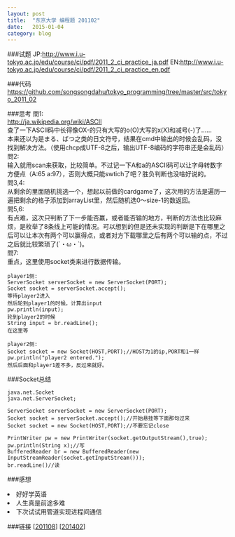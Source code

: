 ```yaml
---
layout: post
title:  "东京大学 编程题 201102"
date:   2015-01-04
category: blog
---
```

###试题
JP:http://www.i.u-tokyo.ac.jp/edu/course/ci/pdf/2011_2_ci_practice_ja.pdf
EN:http://www.i.u-tokyo.ac.jp/edu/course/ci/pdf/2011_2_ci_practice_en.pdf

###代码
https://github.com/songsongdahu/tokyo_programming/tree/master/src/tokyo_2011_02

###思考
問1:<br>
http://ja.wikipedia.org/wiki/ASCII
<br>查了一下ASCII码中长得像OX-的只有大写的o(O)大写的x(X)和减号(-)了……
<br>本来还以为是まる、ばつ之类的日文符号，结果在cmd中输出的时候会乱码，没找到解决方法。（使用chcp成UTF-8之后，输出UTF-8编码的字符串还是会乱码）
<br>
問2:<br>
输入就用scan来获取，比较简单。不过记一下A和a的ASCII码可以让字母转数字方便点（A:65 a:97），否则大概只能swtich了吧？胜负判断也没啥好说的。
<br>
問3,4:<br>
从剩余的里面随机挑选一个，想起以前做的cardgame了，这次用的方法是遍历一遍把剩余的格子添加到arrayList里，然后随机选0～size-1的数返回。
<br>
問5,6:<br>
有点难，这次只判断了下一步能否赢，或者能否输的地方，判断的方法也比较麻烦，是枚举了8条线上可能的情况。可以想到的但是还未实现的判断是下在哪里之后可以让本次有两个可以赢得点，或者对方下载哪里之后有两个可以输的点，不过之后就比较繁琐了(´・ω・`)。<br>
問7:<br>
重点，这里使用socket类来进行数据传输。
<pre><code>player1侧:
ServerSocket serverSocket = new ServerSocket(PORT);
Socket socket = serverSocket.accept();
等待player2进入
然后轮到player1的时候，计算出input
pw.println(input);
轮到player2的时候
String input = br.readLine();
在这里等

player2侧:
Socket socket = new Socket(HOST,PORT);//HOST为1的ip,PORT和1一样
pw.println("player2 entered.");
然后后面和player1差不多，反过来就好。
</code></pre>

###Socket总结
<pre><code>java.net.Socket
java.net.ServerSocket;

ServerSocket serverSocket = new ServerSocket(PORT);
Socket socket = serverSocket.accept();//开始悬挂等下面那句过来
Socket socket = new Socket(HOST,PORT);//不要忘记close

PrintWriter pw = new PrintWriter(socket.getOutputStream(),true);
pw.println(String x);//写
BufferedReader br = new BufferedReader(new InputStreamReader(socket.getInputStream()));
br.readLine()//读
</code></pre>

###感想
<li>好好学英语
<li>人生真是前途多难
<li>下次试试用管道实现进程间通信

###链接
[<a href="http://songsongdahu.github.io/2015/01/tokyo-2011-08/">201108</a>]
[<a href="http://songsongdahu.github.io/2015/01/tokyo-2014-02/">201402</a>]